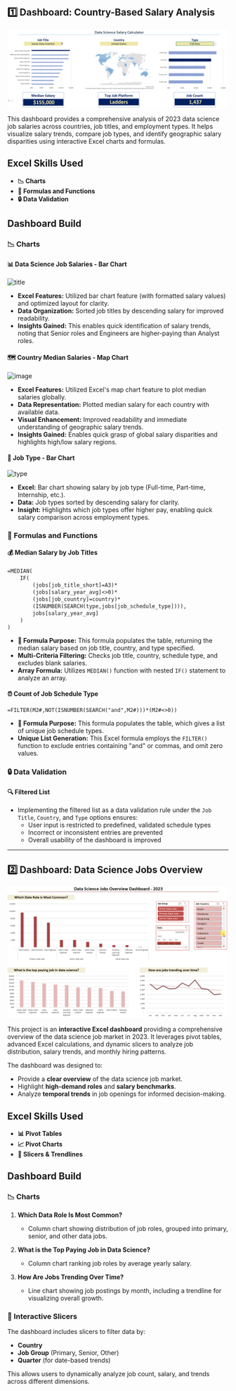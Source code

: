 ## 1️⃣ Dashboard: Country-Based Salary Analysis

![Country-Based Dashboard](screenshots/dashboard_demo.gif)

This dashboard provides a comprehensive analysis of 2023 data science job salaries across countries, job titles, and employment types. It helps visualize salary trends, compare job types, and identify geographic salary disparities using interactive Excel charts and formulas.

## Excel Skills Used

- **📉 Charts**
- **🧮 Formulas and Functions**
- **🔒 Data Validation**

## Dashboard Build

### 📉 Charts

#### 📊 Data Science Job Salaries - Bar Chart
<img width="408" height="353" alt="title" src="https://github.com/user-attachments/assets/ed74e007-8334-40ea-b967-b3fdf274ecb2" />  

- **Excel Features:** Utilized bar chart feature (with formatted salary values) and optimized layout for clarity.
- **Data Organization:** Sorted job titles by descending salary for improved readability.
- **Insights Gained:** This enables quick identification of salary trends, noting that Senior roles and Engineers are higher-paying than Analyst roles.

#### 🗺️ Country Median Salaries - Map Chart
<img width="371" height="271" alt="image" src="https://github.com/user-attachments/assets/7a768ece-fedc-43a6-854a-48103479d133" />  

- **Excel Features:** Utilized Excel's map chart feature to plot median salaries globally.
- **Data Representation:** Plotted median salary for each country with available data.
- **Visual Enhancement:** Improved readability and immediate understanding of geographic salary trends.
- **Insights Gained:** Enables quick grasp of global salary disparities and highlights high/low salary regions.

#### 💼 Job Type - Bar Chart
<img width="327" height="357" alt="type" src="https://github.com/user-attachments/assets/0d533106-f3ca-46d8-9581-4034db268e53" />  

- **Excel:** Bar chart showing salary by job type (Full-time, Part-time, Internship, etc.).  
- **Data:** Job types sorted by descending salary for clarity.  
- **Insight:** Highlights which job types offer higher pay, enabling quick salary comparison across employment types.

### 🧮 Formulas and Functions

#### 💰 Median Salary by Job Titles

```
=MEDIAN(
    IF(
        (jobs[job_title_short]=A3)*
        (jobs[salary_year_avg]<>0)*
        (jobs[job_country]=country)*
        (ISNUMBER(SEARCH(type,jobs[job_schedule_type]))),
        jobs[salary_year_avg]
    )
)

```

- **🔢 Formula Purpose:** This formula populates the table, returning the median salary based on job title, country, and type specified.
- **Multi-Criteria Filtering:** Checks job title, country, schedule type, and excludes blank salaries.
- **Array Formula:** Utilizes `MEDIAN()` function with nested `IF()` statement to analyze an array.
  

#### ⏰ Count of Job Schedule Type

```
=FILTER(M2#,NOT(ISNUMBER(SEARCH("and",M2#)))*(M2#<>0))
```
- **🔢 Formula Purpose:** This formula populates the table, which gives a list of unique job schedule types.
- **Unique List Generation:** This Excel formula employs the `FILTER()` function to exclude entries containing "and" or commas, and omit zero values.
  

### 🔒 Data Validation

#### 🔍 Filtered List

- Implementing the filtered list as a data validation rule under the `Job Title`, `Country`, and `Type` options ensures:
    - User input is restricted to predefined, validated schedule types
    - Incorrect or inconsistent entries are prevented
    - Overall usability of the dashboard is improved

---

## 2️⃣ Dashboard: Data Science Jobs Overview

![Jobs Overview Dashboard](screenshots/dashboard_demo_2.gif)

This project is an **interactive Excel dashboard** providing a comprehensive overview of the data science job market in 2023. It leverages pivot tables, advanced Excel calculations, and dynamic slicers to analyze job distribution, salary trends, and monthly hiring patterns.

The dashboard was designed to:
- Provide a **clear overview** of the data science job market.  
- Highlight **high-demand roles** and **salary benchmarks**.  
- Analyze **temporal trends** in job openings for informed decision-making.

## Excel Skills Used

- **📊 Pivot Tables**
- **📈 Pivot Charts**
- **🔘 Slicers & Trendlines**

## Dashboard Build

### 📉 Charts

1. **Which Data Role Is Most Common?**  
   - Column chart showing distribution of job roles, grouped into primary, senior, and other data jobs.

2. **What is the Top Paying Job in Data Science?**  
   - Column chart ranking job roles by average yearly salary.

3. **How Are Jobs Trending Over Time?**  
   - Line chart showing job postings by month, including a trendline for visualizing overall growth.

### 🔄 Interactive Slicers

The dashboard includes slicers to filter data by:
- **Country**  
- **Job Group** (Primary, Senior, Other)  
- **Quarter** (for date-based trends)  

This allows users to dynamically analyze job count, salary, and trends across different dimensions.
